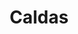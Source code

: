 ---
title: Caldas
menu:
  main:
    parent: departamentos
type: departamentos
layout: single
image: /images/regiones/departamentos/caldas.jpg
bgImage: /images/regiones/departamentos/caldas-banner.jpg
especies_registradas: 10317
especies_continentales: 9990
especies_marinas: 284
observaciones_continentales: 626363
observaciones_marinos: 14242
---